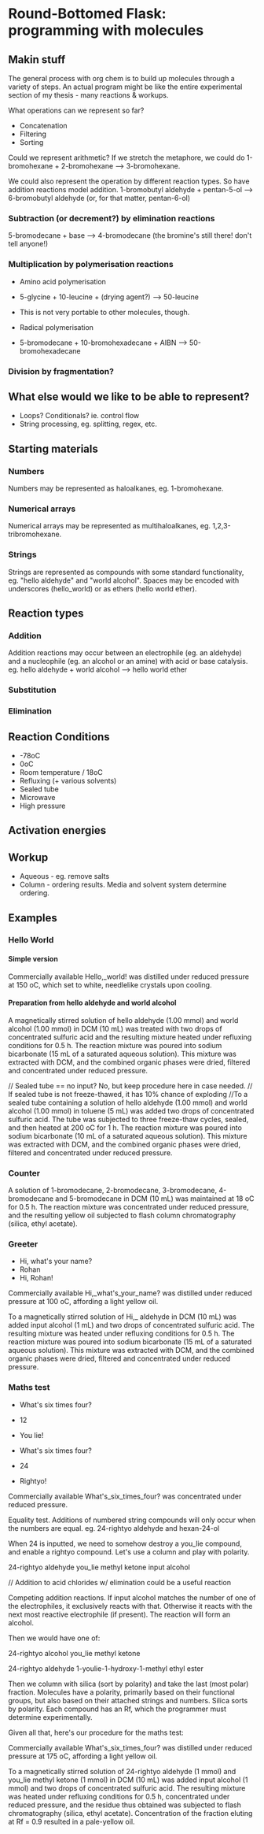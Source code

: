 # Round-Bottomed Flask: programming with molecules


## Makin stuff

The general process with org chem is to build up molecules through a variety of steps.
An actual program might be like the entire experimental section of my thesis - many reactions & workups.

What operations can we represent so far?

* Concatenation
* Filtering
* Sorting

Could we represent arithmetic? If we stretch the metaphore, we could do 1-bromohexane + 2-bromohexane --> 3-bromohexane.

We could also represent the operation by different reaction types. So have addition reactions model addition.
1-bromobutyl aldehyde + pentan-5-ol --> 6-bromobutyl aldehyde (or, for that matter, pentan-6-ol)

### Subtraction (or decrement?) by elimination reactions
5-bromodecane + base --> 4-bromodecane (the bromine's still there! don't tell anyone!)

### Multiplication by polymerisation reactions

* Amino acid polymerisation
* 5-glycine + 10-leucine + (drying agent?) --> 50-leucine
* This is not very portable to other molecules, though.

* Radical polymerisation
* 5-bromodecane + 10-bromohexadecane + AIBN --> 50-bromohexadecane

### Division by fragmentation?


## What else would we like to be able to represent?

* Loops? Conditionals? ie. control flow
* String processing, eg. splitting, regex, etc.


## Starting materials

### Numbers

Numbers may be represented as haloalkanes, eg. 1-bromohexane.

### Numerical arrays

Numerical arrays may be represented as multihaloalkanes, eg. 1,2,3-tribromohexane.

### Strings

Strings are represented as compounds with some standard functionality, eg. "hello aldehyde" and "world alcohol". Spaces may be encoded with underscores (hello_world) or as ethers (hello world ether).



## Reaction types

### Addition

Addition reactions may occur between an electrophile (eg. an aldehyde) and a nucleophile (eg. an alcohol or an amine) with acid or base catalysis.
eg. hello aldehyde + world alcohol --> hello world ether

### Substitution

### Elimination


## Reaction Conditions

* -78oC
* 0oC
* Room temperature / 18oC
* Refluxing (+ various solvents)
* Sealed tube
* Microwave
* High pressure


## Activation energies


## Workup

* Aqueous - eg. remove salts
* Column - ordering results. Media and solvent system determine ordering.


## Examples

### Hello World

#### Simple version
Commercially available Hello,_world! was distilled under reduced pressure at 150 oC, which set to white, needlelike crystals upon cooling.

#### Preparation from hello aldehyde and world alcohol
A magnetically stirred solution of hello aldehyde (1.00 mmol) and world alcohol (1.00 mmol) in DCM (10 mL) was treated with two drops of concentrated sulfuric acid and the resulting mixture heated under refluxing conditions for 0.5 h. The reaction mixture was poured into sodium bicarbonate (15 mL of a saturated aqueous solution). This mixture was extracted with DCM, and the combined organic phases were dried, filtered and concentrated under reduced pressure.

// Sealed tube == no input? No, but keep procedure here in case needed.
// If sealed tube is not freeze-thawed, it has 10% chance of exploding
//To a sealed tube containing a solution of hello aldehyde (1.00 mmol) and world alcohol (1.00 mmol) in toluene (5 mL) was added two drops of concentrated sulfuric acid. The tube was subjected to three freeze-thaw cycles, sealed, and then heated at 200 oC for 1 h. The reaction mixture was poured into sodium bicarbonate (10 mL of a saturated aqueous solution). This mixture was extracted with DCM, and the combined organic phases were dried, filtered and concentrated under reduced pressure.


### Counter

A solution of 1-bromodecane, 2-bromodecane, 3-bromodecane, 4-bromodecane and 5-bromodecane in DCM (10 mL) was maintained at 18 oC for 0.5 h. The reaction mixture was concentrated under reduced pressure, and the resulting yellow oil subjected to flash column chromatography (silica, ethyl acetate).


### Greeter

* Hi, what's your name?
* Rohan
* Hi, Rohan!

Commercially available Hi,_what's_your_name? was distilled under reduced pressure at 100 oC, affording a light yellow oil.

To a magnetically stirred solution of Hi,_ aldehyde in DCM (10 mL) was added input alcohol (1 mL) and two drops of concentrated sulfuric acid. The resulting mixture was heated under refluxing conditions for 0.5 h. The reaction mixture was poured into sodium bicarbonate (15 mL of a saturated aqueous solution). This mixture was extracted with DCM, and the combined organic phases were dried, filtered and concentrated under reduced pressure.


### Maths test

* What's six times four?
* 12
* You lie!

* What's six times four?
* 24
* Rightyo!

Commercially available What's_six_times_four? was concentrated under reduced pressure.

Equality test. Additions of numbered string compounds will only occur when the numbers are equal.
eg. 24-rightyo aldehyde and hexan-24-ol

When 24 is inputted, we need to somehow destroy a you_lie compound, and enable a rightyo compound.
Let's use a column and play with polarity.

24-rightyo aldehyde
you_lie methyl ketone
input alcohol

// Addition to acid chlorides w/ elimination could be a useful reaction

Competing addition reactions. If input alcohol matches the number of one of the electrophiles, it exclusively reacts with that. Otherwise it reacts
with the next most reactive electrophile (if present). The reaction will form an alcohol.

Then we would have one of:

24-rightyo alcohol
you_lie methyl ketone

24-rightyo aldehyde
1-youlie-1-hydroxy-1-methyl ethyl ester

Then we column with silica (sort by polarity) and take the last (most polar) fraction.
Molecules have a polarity, primarily based on their functional groups, but also based on their attached strings and numbers.
Silica sorts by polarity. Each compound has an Rf, which the programmer must determine experimentally.

Given all that, here's our procedure for the maths test:

Commercially available What's_six_times_four? was distilled under reduced pressure at 175 oC, affording a light yellow oil.

To a magnetically stirred solution of 24-rightyo aldehyde (1 mmol) and you_lie methyl ketone (1 mmol) in DCM (10 mL) was added input alcohol (1 mmol) and two drops of concentrated sulfuric acid. The resulting mixture was heated under refluxing conditions for 0.5 h, concentrated under reduced pressure, and the residue thus obtained was subjected to flash chromatography (silica, ethyl acetate). Concentration of the fraction eluting at Rf = 0.9 resulted in a pale-yellow oil.
